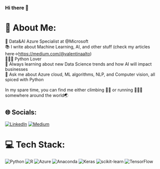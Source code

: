 ### Hi there 👋

# 💫 About Me:
🔭 Data&AI Azure Specialist at @Microsoft<br>📚 I write about Machine Learning, AI, and other stuff (check my articles here->https://medium.com/@valentinaalto)<br>👩🏻‍💻 Python Lover<br>🌱 Always learning about new Data Science trends and how AI will impact businesses<br>💬 Ask me about Azure cloud, ML algorithms, NLP, and Computer vision, all spiced with Python<br><br> In my spare time, you can find me either climbing 🧗‍♀️ or running 🏃🏼‍♀️ somewhere around the world🌏 


## 🌐 Socials:
[![LinkedIn](https://img.shields.io/badge/LinkedIn-%230077B5.svg?logo=linkedin&logoColor=white)](https://linkedin.com/in/https://www.linkedin.com/in/valentina-alto-6a0590148/) [![Medium](https://img.shields.io/badge/Medium-12100E?logo=medium&logoColor=white)](https://medium.com/@https://medium.com/@valentinaalto) 

# 💻 Tech Stack:
![Python](https://img.shields.io/badge/python-3670A0?style=for-the-badge&logo=python&logoColor=ffdd54) ![R](https://img.shields.io/badge/r-%23276DC3.svg?style=for-the-badge&logo=r&logoColor=white) ![Azure](https://img.shields.io/badge/azure-%230072C6.svg?style=for-the-badge&logo=azure-devops&logoColor=white) ![Anaconda](https://img.shields.io/badge/Anaconda-%2344A833.svg?style=for-the-badge&logo=anaconda&logoColor=white) ![Keras](https://img.shields.io/badge/Keras-%23D00000.svg?style=for-the-badge&logo=Keras&logoColor=white) ![scikit-learn](https://img.shields.io/badge/scikit--learn-%23F7931E.svg?style=for-the-badge&logo=scikit-learn&logoColor=white) ![TensorFlow](https://img.shields.io/badge/TensorFlow-%23FF6F00.svg?style=for-the-badge&logo=TensorFlow&logoColor=white)

